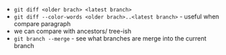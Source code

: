 - `git diff <older brach> <latest branch>`
- `git diff --color-words <older brach>..<latest branch>` - useful when compare paragraph
- we can compare with ancestors/ tree-ish
- `git branch --merge` - see what branches are merge into the current branch